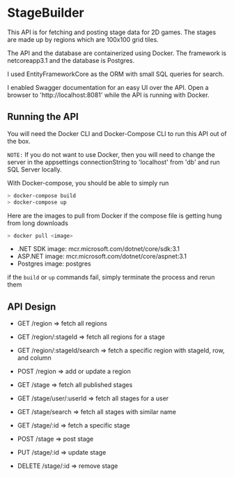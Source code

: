 # StageBuilder

This API is for fetching and posting stage data for 2D games.
The stages are made up by regions which are 100x100 grid tiles.

The API and the database are containerized using Docker.
The framework is netcoreapp3.1 and the database is Postgres.

I used EntityFrameworkCore as the ORM with small SQL queries for search.

I enabled Swagger documentation for an easy UI over the API.
Open a browser to 'http://localhost:8081' while the API is running with Docker.

## Running the API

You will need the Docker CLI and Docker-Compose CLI to run this API out of the box.

`NOTE:` If you do not want to use Docker, then you will need to change the server in the 
appsettings connectionString to 'localhost' from 'db' and run SQL Server locally.

With Docker-compose, you should be able to simply run

```bash
> docker-compose build
> docker-compose up
```

Here are the images to pull from Docker if the compose file is getting hung from long downloads
```bash
> docker pull <image>
```

* .NET SDK image: mcr.microsoft.com/dotnet/core/sdk:3.1
* ASP.NET image: mcr.microsoft.com/dotnet/core/aspnet:3.1
* Postgres image: postgres

if the `build` or `up` commands fail, simply terminate the process and rerun them

## API Design

* GET    /region                  => fetch all regions
* GET    /region/:stageId         => fetch all regions for a stage
* GET    /region/:stageId/search  => fetch a specific region with stageId, row, and column
* POST   /region                  => add or update a region

* GET    /stage                   => fetch all published stages
* GET    /stage/user/:userId      => fetch all stages for a user
* GET    /stage/search            => fetch all stages with similar name
* GET    /stage/:id               => fetch a specific stage
* POST   /stage                   => post stage
* PUT    /stage/:id               => update stage
* DELETE /stage/:id               => remove stage
